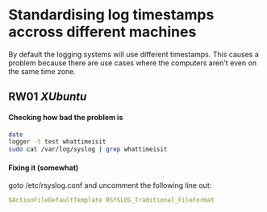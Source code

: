 # Standardising log timestamps accross different machines

By default the logging systems will use different timestamps. This causes a problem because there are use cases where the computers aren't even on the same time zone.

## RW01 *XUbuntu*

#### Checking how bad the problem is

```bash
date
logger -t test whattimeisit
sudo cat /var/log/syslog | grep whattimeisit
```

#### Fixing it (somewhat)

goto /etc/rsyslog.conf and uncomment the following line out:

```yml
$ActionFileDefaultTemplate RSYSLOG_Traditional_FileFormat
```



